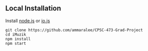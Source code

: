 ## Local Installation

Install [node.js](https://nodejs.org) or [io.js](https://iojs.org)
```
git clone https://github.com/ammaralee/CPSC-473-Grad-Project
cd iMuzik
npm install
npm start
```
